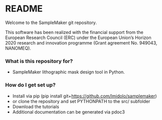 # README #

Welcome to the SampleMaker git repository. 

This software has been realized with the financial support from 
the European Research Council (ERC) under the European Union’s Horizon 2020 research and innovation programme (Grant agreement No. 949043, NANOMEQ).


### What is this repository for? ###

* SampleMaker lithographic mask design tool in Python.

### How do I get set up? ###

* Install via pip (pip install git+https://github.com/lmidolo/samplemaker)
* or clone the repository and set PYTHONPATH to the src/ subfolder
* Download the tutorials
* Additional documentation can be generated via pdoc3

